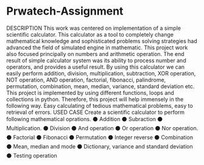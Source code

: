 # Prwatech-Assignment
DESCRIPTION
This work was centered on implementation of a simple scientific
calculator. This calculator as a tool to completely change mathematical
knowledge and sophisticated problems solving strategies had advanced
the field of simulated engine in mathematic.
This project work also focused principally on numbers and arithmetic
operation. The end result of simple calculator system was its ability to
process number and operators, and provides a useful result. By using
this calculator we can easily perform addition, division, multiplication,
subtraction, XOR operation, NOT operation, AND operation,
factorial, fibonacci, palindrome, permutation, combination, mean, median,
variance, standard deviation etc.
This project is implemented by using different functions, loops and
collections in python.
Therefore, this project will help immensely in the following way. Easy
calculating of tedious mathematical problems, easy to retrieval of errors.
USED CASE
Create a scientific calculator to perform following mathematical
oprations.
⚫ Addition
⚫ Subraction
⚫ Multiplication.
⚫ Division
⚫ And operation
⚫ Or operation
⚫ Nor operation.
⚫ Factorial
⚫ Fibonacci
⚫ Permutation
⚫ Integer reverse
⚫ Combination
⚫ Mean, median and mode
⚫ Dictionary, variance and standard deviation
⚫ Testing operation
